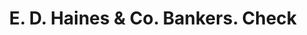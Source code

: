 ---
doi: 10.7916/D8TQ7CQB
date_other: '1869'
date_other_textual: '1869'
form: printed ephemera
genre:
- Checks (bank checks)
name:
- E. D. Haines & Co. Bankers
object_in_context_url: https://biggert.cul.columbia.edu/items/view/ave_biggert_01521
subject_hierarchical_geographic:
- West Chester, Pennsylvania, United States
subject_name:
- E. D. Haines & Co. Bankers
title: E. D. Haines & Co. Bankers. Check
sort_title: E. D. Haines & Co. Bankers. Check
call_number: ave_biggert_01521
coordinates:
- 39.95861111111111,-75.60499999999999
pid: ave_biggert_01521
identifiers: ave_biggert_01521
thumbnail: https://derivativo-2.library.columbia.edu/iiif/2/ldpd:344024/full/!256,256/0/native.jpg
permalink: /biggert/ave_biggert_01521/
layout: iiif-image-page
---